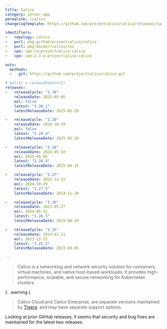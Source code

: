 ```yaml
---
title: Calico
category: server-app
permalink: /calico
changelogTemplate: https://github.com/projectcalico/calico/releases/tag/v__LATEST__

identifiers:
-   repology: calico
-   purl: pkg:github/projectcalico/calico
-   purl: pkg:docker/calico/cni
-   cpe: cpe:/a:projectcalico:calico
-   cpe: cpe:2.3:a:projectcalico:calico

auto:
  methods:
  -   git: https://github.com/projectcalico/calico.git

# eol(x) = releaseDate(x+2)
releases:
-   releaseCycle: "3.30"
    releaseDate: 2025-05-05
    eol: false
    latest: "3.30.1"
    latestReleaseDate: 2025-05-29

-   releaseCycle: "3.29"
    releaseDate: 2024-10-29
    eol: false
    latest: "3.29.4"
    latestReleaseDate: 2025-05-20

-   releaseCycle: "3.28"
    releaseDate: 2024-05-10
    eol: 2025-05-05
    latest: "3.28.4"
    latestReleaseDate: 2025-04-15

-   releaseCycle: "3.27"
    releaseDate: 2023-12-15
    eol: 2024-10-29
    latest: "3.27.5"
    latestReleaseDate: 2024-11-28

-   releaseCycle: "3.26"
    releaseDate: 2023-05-27
    eol: 2024-05-11
    latest: "3.26.5"
    latestReleaseDate: 2024-08-29

-   releaseCycle: "3.25"
    releaseDate: 2023-01-11
    eol: 2023-12-15
    latest: "3.25.2"
    latestReleaseDate: 2023-09-05

---
```


> Calico is a networking and network security solution for containers, virtual
> machines, and native host-based workloads. It provides high-performance,
> scalable, and secure networking for Kubernetes clusters.

{: .warning }
> Calico Cloud and Calico Enterprise, are separate versions maintained by
> [Tigera](https://www.tigera.io/tigera-products), and may have separate support
> options.

Looking at prior GitHub releases, it seems that security and bug fixes are
maintained for the latest two releases.

